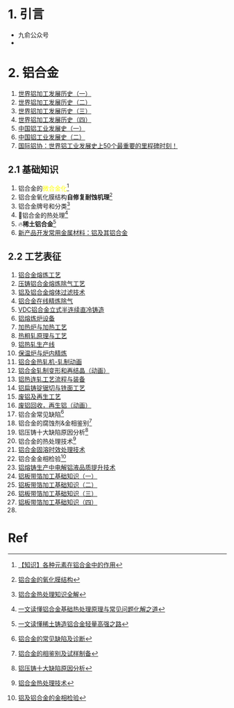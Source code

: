 # 1. 引言 
- 九俞公众号 
- 

# 2. 铝合金 
1. [世界铝加工发展历史（一）](https://mp.weixin.qq.com/s/rQ9fGU0jHY6GdwmINxuuhA)
2. [世界铝加工发展历史（二）](https://mp.weixin.qq.com/s/Br1aMQgDuyxyi5zdrSvRVw)
3. [世界铝加工发展历史（三）](https://mp.weixin.qq.com/s/KhWnr681OAmc575VfpB-Kw)
4. [世界铝加工发展历史（四）](https://mp.weixin.qq.com/s/XvP5ggycWsItja9nm8DmHA)
5. [中国铝工业发展史（一）](https://mp.weixin.qq.com/s/ZvxwPZun4wTZzV-vKNBlaw)
6. [中国铝工业发展史（二）](https://mp.weixin.qq.com/s/cd5TUE_0X8kjwBiMSzVmNQ)
7. [国际铝协：世界铝工业发展史上50个最重要的里程碑时刻！](https://mp.weixin.qq.com/s?__biz=MjM5MzI2OTI1NA==&mid=2650864589&idx=2&sn=7fb681b904a03f980eca814170aabc39&scene=21#wechat_redirect)
## 2.1 基础知识 
1. 铝合金的<font color="#ffff00">微合金化</font>[^1]
2. 铝合金氧化膜结构**自修复耐蚀机理**[^2]
3. 铝合金牌号和分类[^3]
4. 🫧铝合金的热处理[^4]
5. 🔥**稀土铝合金**[^5]
6. [新产品开发常用金属材料：铝及其铝合金](https://mp.weixin.qq.com/s/QRfnhM7wH2SuTkC1j7yykg)

## 2.2 工艺表征
1. [铝合金熔炼工艺](https://mp.weixin.qq.com/s/D89LVxWhBl1JZZezSeK_Wg)
2. [压铸铝合金熔炼除气工艺](https://mp.weixin.qq.com/s/rpsuBhDZmArERKnLOJw1-Q)
3. [铝及铝合金熔体过滤技术](https://mp.weixin.qq.com/s/QPEmW0gkiAbuhGZ1wnc2hQ)
4. [铝合金在线精炼除气](https://mp.weixin.qq.com/s/Wj__VOq98H-7A78pIdGjSw)
5. [VDC铝合金立式半连续直冷铸造](https://mp.weixin.qq.com/s/s6bmSETeIJ4qbJiyBNVyfQ)
6. [铝熔炼炉设备](https://mp.weixin.qq.com/s/o3ixkZRng8MlXFD5l_2-mA)
7. [加热炉与加热工艺](https://mp.weixin.qq.com/s/oRmXhGGi7c1NHFd1XxK_Jw)
8. [热粗轧原理与工艺](https://mp.weixin.qq.com/s/Lck5cyLzzCsgqyZ7Bmr1-w)
9. [铝热轧生产线](https://mp.weixin.qq.com/s/KZNyTEE3ST3raVN5F1EK6Q)
10. [保温炉与炉内精炼](https://mp.weixin.qq.com/s/Wj-_9zYlHCg5t3kZsydzHw)
11. [铝合金热轧机-轧制动画](https://mp.weixin.qq.com/s/z0m4I47fYrfXz0ne42ew_A)
12. [铝合金轧制变形和再结晶（动画）](https://mp.weixin.qq.com/s/XNn66MmtT0iSMmuzq1iwKw)
13. [铝热连轧工艺流程与装备](https://mp.weixin.qq.com/s/aOMleRgRLngxDLS6Hb7tPA)
14. [铝扁铸锭锯切与铣面工艺](https://mp.weixin.qq.com/s/uDT0UK7ANoZiNhkIzKEJiw)
15. [废铝及再生工艺](https://mp.weixin.qq.com/s/u8hrWcNevFkHPVDUFWDskQ)
16. [废铝回收，再生铝（动画）](https://mp.weixin.qq.com/s/fvXY269x7u50zh1o9b5B1A)
17. 铝合金常见缺陷[^6]
18. 铝合金的腐蚀剂&金相鉴别[^7]
19. 铝压铸十大缺陷原因分析[^8]
20. 铝合金的热处理技术[^9]
21. [铝合金固溶时效处理技术](https://mp.weixin.qq.com/s/Hy8c3Jhg_eTZ3M0EuHf8Hg)
22. 铝合金金相检验[^10]
23. [铝熔铸生产中电解铝液品质提升技术](https://mp.weixin.qq.com/s/dfJO7MHPx1Lr6_J32OFQVQ)
24. [铝板带箔加工基础知识（一）](https://mp.weixin.qq.com/s/L_vXF07j8pi-p6Vm0_ladg)
25. [铝板带箔加工基础知识（二）](https://mp.weixin.qq.com/s/S3526CtONr19vsRW1JDT7g)
26. [铝板带箔加工基础知识（三）](https://mp.weixin.qq.com/s/7p2qgpE8vJiEwArNcDZ7ZQ)
27. [铝板带箔加工基础知识（四）](https://mp.weixin.qq.com/s/7M12EOYpoZ4UQbK4Fx6d8Q)
28. 



# Ref         
[^1]: [【知识】各种元素在铝合金中的作用](https://mp.weixin.qq.com/s/YeAWeMjwsMTMTo2biJxWag)
[^2]: [铝合金的氧化膜结构](https://mp.weixin.qq.com/s/RB1QtI7MZ237rHIC3a47Hg)
[^3]: [铝合金热处理知识全解](https://mp.weixin.qq.com/s/qoQ9g1M5rPqqm0gvnP2b8A)
[^4]: [一文读懂铝合金基础热处理原理与常见问题化解之道](https://mp.weixin.qq.com/s/JIYXfdrho0Y5L-FpI6kl0Q)
[^5]: [一文读懂稀土铸造铝合金轻量高强之路](https://mp.weixin.qq.com/s/zHML7CjusflUGN69_Dn4rA)
[^6]: [铝合金的常见缺陷及诊断](https://mp.weixin.qq.com/s/w_Gn9lFFi5i4h6hEp_NHmw)
[^7]: [铝合金的相鉴别及试样制备](https://mp.weixin.qq.com/s/oR1Sl18MFbMofiBz9H5gdw)
[^8]: [铝压铸十大缺陷原因分析](https://mp.weixin.qq.com/s/oi8z4qy5oerH5rQ74TDtFw)
[^9]: [铝合金热处理技术](https://mp.weixin.qq.com/s/X0VLsqcL75uxBtKSehxs2A)
[^10]: [铝及铝合金的金相检验](https://mp.weixin.qq.com/s/EaeZyDVHES07TwqipWtOCg)

